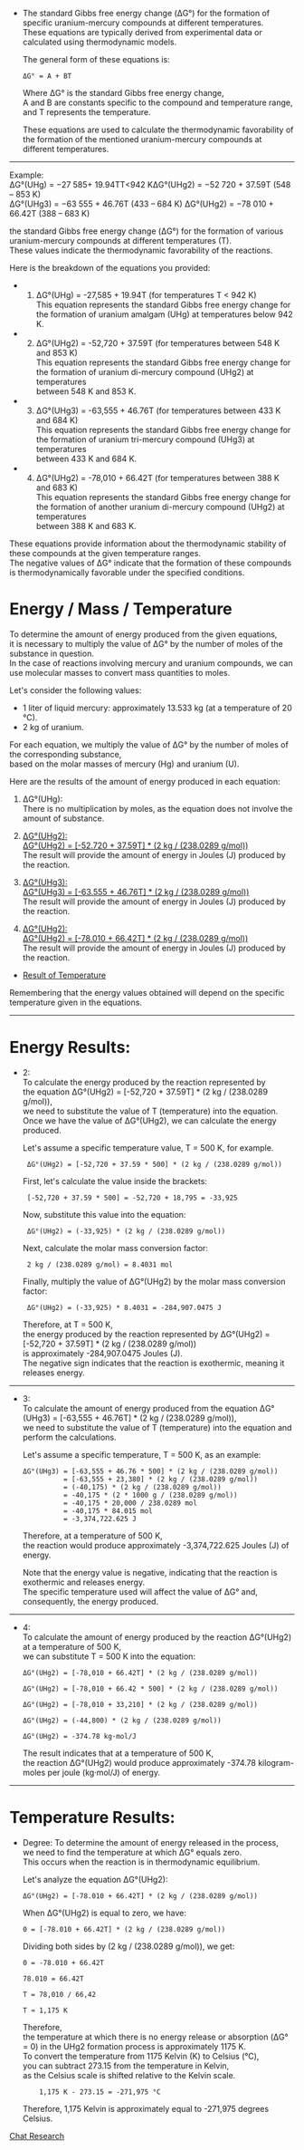  - The standard Gibbs free energy change (ΔG°) for the formation of specific uranium-mercury compounds at different temperatures.   
    These equations are typically derived from experimental data or calculated using thermodynamic models.   
   
    The general form of these equations is:

       ΔG° = A + BT

     Where ΔG° is the standard Gibbs free energy change,     
      A and B are constants specific to the compound and temperature range,   
       and T represents the temperature.   
    
     These equations are used to calculate the thermodynamic favorability of    
      the formation of the mentioned uranium-mercury compounds at different temperatures.   

---------------------------

Example:  
ΔG°(UHg) = −27 585+ 19.94TT<942 KΔG°(UHg2) = −52 720 + 37.59T (548 – 853 K)    
ΔG°(UHg3) = −63 555 + 46.76T (433 – 684 K) ΔG°(UHg2) = −78 010 + 66.42T (388 – 683 K)   
   
 the standard Gibbs free energy change (ΔG°) for the formation of various uranium-mercury compounds at different temperatures (T).    
  These values indicate the thermodynamic favorability of the reactions.   
   
   Here is the breakdown of the equations you provided:   
    
 - 1. ΔG°(UHg) = -27,585 + 19.94T (for temperatures T < 942 K)   
       This equation represents the standard Gibbs free energy change for the formation of uranium amalgam (UHg) at temperatures below 942 K.   

  - 2. ΔG°(UHg2) = -52,720 + 37.59T (for temperatures between 548 K and 853 K)    
        This equation represents the standard Gibbs free energy change for the formation of uranium di-mercury compound (UHg2) at temperatures     
         between 548 K and 853 K.  

  - 3. ΔG°(UHg3) = -63,555 + 46.76T (for temperatures between 433 K and 684 K)     
        This equation represents the standard Gibbs free energy change for the formation of uranium tri-mercury compound (UHg3) at temperatures  
         between 433 K and 684 K.  

  - 4. ΔG°(UHg2) = -78,010 + 66.42T (for temperatures between 388 K and 683 K)    
        This equation represents the standard Gibbs free energy change for the formation of another uranium di-mercury compound (UHg2) at temperatures    
         between 388 K and 683 K.    

These equations provide information about the thermodynamic stability of these compounds at the given temperature ranges.    
 The negative values of ΔG° indicate that the formation of these compounds is thermodynamically favorable under the specified conditions.   

# Energy / Mass / Temperature

To determine the amount of energy produced from the given equations,   
 it is necessary to multiply the value of ΔG° by the number of moles of the substance in question.   
  In the case of reactions involving mercury and uranium compounds, we can use molecular masses to convert mass quantities to moles.  
  
Let's consider the following values:  
  
- 1 liter of liquid mercury: approximately 13.533 kg (at a temperature of 20 °C).  
- 2 kg of uranium.  

For each equation, we multiply the value of ΔG° by the number of moles of the corresponding substance,   
 based on the molar masses of mercury (Hg) and uranium (U).  
  
Here are the results of the amount of energy produced in each equation:  
  
1. ΔG°(UHg):  
   There is no multiplication by moles, as the equation does not involve the amount of substance.  
  
2. [ΔG°(UHg2):](#2)   
     [ΔG°(UHg2) = [-52.720 + 37.59T] * (2 kg / (238.0289 g/mol))](#2)        
      The result will provide the amount of energy in Joules (J) produced by the reaction.  
   
3. [ΔG°(UHg3):](#3)   
   [ΔG°(UHg3) = [-63.555 + 46.76T] * (2 kg / (238.0289 g/mol))](#3)   
   The result will provide the amount of energy in Joules (J) produced by the reaction.   
   
4. [ΔG°(UHg2):](#4)   
   [ΔG°(UHg2) = [-78.010 + 66.42T] * (2 kg / (238.0289 g/mol))](#4)   
   The result will provide the amount of energy in Joules (J) produced by the reaction.   

 - [Result of Temperature](#temperature-result)  

Remembering that the energy values obtained will depend on the specific temperature given in the equations.    

--------

# Energy Results:  

<a id="2"></a>   
 - 2:   
     To calculate the energy produced by the reaction represented by   
      the equation ΔG°(UHg2) = [-52,720 + 37.59T] * (2 kg / (238.0289 g/mol)),    
       we need to substitute the value of T (temperature) into the equation.    
        Once we have the value of ΔG°(UHg2), we can calculate the energy produced.   

     Let's assume a specific temperature value, T = 500 K, for example.

        ΔG°(UHg2) = [-52,720 + 37.59 * 500] * (2 kg / (238.0289 g/mol))

     First, let's calculate the value inside the brackets:

        [-52,720 + 37.59 * 500] = -52,720 + 18,795 = -33,925

     Now, substitute this value into the equation:

        ΔG°(UHg2) = (-33,925) * (2 kg / (238.0289 g/mol))

     Next, calculate the molar mass conversion factor:

        2 kg / (238.0289 g/mol) = 8.4031 mol

     Finally, multiply the value of ΔG°(UHg2) by the molar mass conversion factor:

        ΔG°(UHg2) = (-33,925) * 8.4031 = -284,907.0475 J

     Therefore, at T = 500 K,   
      the energy produced by the reaction represented by ΔG°(UHg2) = [-52,720 + 37.59T] * (2 kg / (238.0289 g/mol))  
       is approximately -284,907.0475 Joules (J).   
        The negative sign indicates that the reaction is exothermic, meaning it releases energy.   
---------------------------
<a id="3"></a>   
 - 3:   
    To calculate the amount of energy produced from the equation ΔG°(UHg3) = [-63,555 + 46.76T] * (2 kg / (238.0289 g/mol)),   
     we need to substitute the value of T (temperature) into the equation and perform the calculations.   

     Let's assume a specific temperature, T = 500 K, as an example:   

       ΔG°(UHg3) = [-63,555 + 46.76 * 500] * (2 kg / (238.0289 g/mol))
                 = [-63,555 + 23,380] * (2 kg / (238.0289 g/mol))
                 = (-40,175) * (2 kg / (238.0289 g/mol))
                 = -40,175 * (2 * 1000 g / (238.0289 g/mol))
                 = -40,175 * 20,000 / 238.0289 mol
                 = -40,175 * 84.015 mol
                 = -3,374,722.625 J

     Therefore, at a temperature of 500 K,   
      the reaction would produce approximately -3,374,722.625 Joules (J) of energy.

     Note that the energy value is negative, indicating that the reaction is exothermic and releases energy.   
      The specific temperature used will affect the value of ΔG° and, consequently, the energy produced.   
---------------------------   
<a id="4"></a>   
 - 4:   
     To calculate the amount of energy produced by the reaction ΔG°(UHg2) at a temperature of 500 K,  
      we can substitute T = 500 K into the equation:   

       ΔG°(UHg2) = [-78,010 + 66.42T] * (2 kg / (238.0289 g/mol))   

       ΔG°(UHg2) = [-78,010 + 66.42 * 500] * (2 kg / (238.0289 g/mol))  

       ΔG°(UHg2) = [-78,010 + 33,210] * (2 kg / (238.0289 g/mol))   

       ΔG°(UHg2) = (-44,800) * (2 kg / (238.0289 g/mol))   

       ΔG°(UHg2) = -374.78 kg·mol/J   

     The result indicates that at a temperature of 500 K,   
      the reaction ΔG°(UHg2) would produce approximately -374.78 kilogram-moles per joule (kg·mol/J) of energy.   

--------

# Temperature Results:  

<a id="temperature-result"></a>   
 - Degree: 
         To determine the amount of energy released in the process,   
          we need to find the temperature at which ΔG° equals zero.   
           This occurs when the reaction is in thermodynamic equilibrium.   
 
      Let's analyze the equation ΔG°(UHg2):  
  
       ΔG°(UHg2) = [-78.010 + 66.42T] * (2 kg / (238.0289 g/mol))    

      When ΔG°(UHg2) is equal to zero, we have:   
   
       0 = [-78.010 + 66.42T] * (2 kg / (238.0289 g/mol))    

      Dividing both sides by (2 kg / (238.0289 g/mol)), we get:     
    
       0 = -78.010 + 66.42T     
   
       78.010 = 66.42T    
     
       T = 78,010 / 66,42     
      
       T ≈ 1,175 K    

      Therefore,   
       the temperature at which there is no energy release or absorption (ΔG° = 0) in the UHg2 formation process is approximately 1175 K.   
        To convert the temperature from 1175 Kelvin (K) to Celsius (°C),  
         you can subtract 273.15 from the temperature in Kelvin,    
          as the Celsius scale is shifted relative to the Kelvin scale.   

           1,175 K - 273.15 = -271,975 °C    

      Therefore, 1,175 Kelvin is approximately equal to -271,975 degrees Celsius.    

[Chat Research](https://chat.openai.com/share/ae443714-f814-4784-b747-14fe2af1deef)
